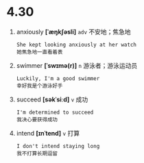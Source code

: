 # 4.30



1. anxiously **[ˈæŋkʃəsli]** `adv` 不安地；焦急地
    ```
    She kept looking anxiously at her watch
    她焦急地一直看着表
    ```

2. swimmer **[ˈswɪmə(r)]** `n` 游泳者；游泳运动员
    ```
    Luckily, I'm a good swimmer
    幸好我是个游泳好手
    ```

3. succeed **[səkˈsiːd]** `v` 成功
    ```
    I'm determined to succeed
    我决心要获得成功
    ```

4. intend **[ɪnˈtend]** `v` 打算
    ```
    I don't intend staying long
    我不打算长期逗留
    ```
